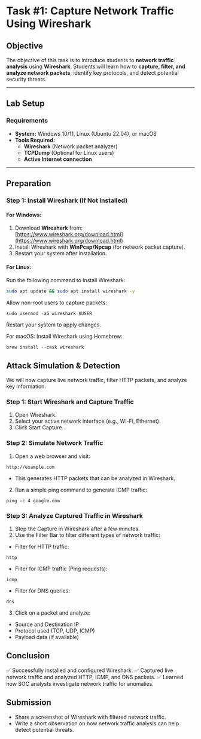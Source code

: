 # **Task #1: Capture Network Traffic Using Wireshark**

## **Objective**  
The objective of this task is to introduce students to **network traffic analysis** using **Wireshark**. Students will learn how to **capture, filter, and analyze network packets**, identify key protocols, and detect potential security threats.

---

## **Lab Setup**  
### **Requirements**  
- **System:** Windows 10/11, Linux (Ubuntu 22.04), or macOS  
- **Tools Required:**  
  - **Wireshark** (Network packet analyzer)  
  - **TCPDump** (Optional for Linux users)  
  - **Active Internet connection**  

---

## **Preparation**  
### **Step 1: Install Wireshark (If Not Installed)**  
#### **For Windows:**  
1. Download **Wireshark** from:  
   [https://www.wireshark.org/download.html](https://www.wireshark.org/download.html)  
2. Install Wireshark with **WinPcap/Npcap** (for network packet capture).  
3. Restart your system after installation.  

#### **For Linux:**  
Run the following command to install Wireshark:  
```bash
sudo apt update && sudo apt install wireshark -y
```
Allow non-root users to capture packets:

```
sudo usermod -aG wireshark $USER
```
Restart your system to apply changes.

For macOS:
Install Wireshark using Homebrew:

```
brew install --cask wireshark
```

## Attack Simulation & Detection
We will now capture live network traffic, filter HTTP packets, and analyze key information.

### Step 1: Start Wireshark and Capture Traffic
1. Open Wireshark.
2. Select your active network interface (e.g., Wi-Fi, Ethernet).
3. Click Start Capture.

### Step 2: Simulate Network Traffic
1. Open a web browser and visit:
```
http://example.com
```
- This generates HTTP packets that can be analyzed in Wireshark.

2. Run a simple ping command to generate ICMP traffic:

```
ping -c 4 google.com
```

### Step 3: Analyze Captured Traffic in Wireshark
1. Stop the Capture in Wireshark after a few minutes.
2. Use the Filter Bar to filter different types of network traffic:
- Filter for HTTP traffic:
```
http
```
- Filter for ICMP traffic (Ping requests):
```
icmp
```

- Filter for DNS queries:
```
dns
```

3. Click on a packet and analyze:
- Source and Destination IP
- Protocol used (TCP, UDP, ICMP)
- Payload data (if available)

## Conclusion
✅ Successfully installed and configured Wireshark.
✅ Captured live network traffic and analyzed HTTP, ICMP, and DNS packets.
✅ Learned how SOC analysts investigate network traffic for anomalies.

## Submission
- Share a screenshot of Wireshark with filtered network traffic.
- Write a short observation on how network traffic analysis can help detect potential threats.

